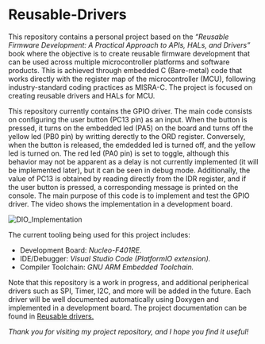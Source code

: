 # Reusable-Drivers
This repository contains a personal project based on the _“Reusable Firmware Development: A Practical Approach to APIs, HALs, and Drivers”_ book where the objective is to create reusable firmware development that can be used across multiple microcontroller platforms and software products.  This is achieved through embedded C (Bare-metal) code that works directly with the register map of the microcontroller (MCU), following industry-standard coding practices as MISRA-C. The project is focused on creating reusable drivers and HALs for MCU.

This repository currently contains the GPIO driver. The main code consists on configuring the user button (PC13 pin) as an input. When the button is pressed, it turns on the embedded led (PA5) on the board and turns off the yellow led (PB0 pin) by writting derectly to the ORD register. Conversely, when the button is released, the emdedded led is turned off, and the yellow led is turned on. The red led (PA0 pin) is set to toggle, although this behavior may not be apparent as a delay is not currently implemented (it will be implemented later), but it can be seen in debug mode. Additionally, the value of PC13 is obtained by reading directly from the IDR register, and if the user button is pressed, a corresponding message is printed on the console. The main purpose of this code is to implement and test the GPIO driver. The video shows the implementation in a development board. 

![DIO_Implementation](https://github.com/JoseLuis-Figueroa/Reusable-Drivers/assets/113542682/7324bd6a-fac1-4b3b-a10d-abe7818b59bd)

The current tooling being used for this project includes:
* Development Board: _Nucleo-F401RE._
* IDE/Debugger: _Visual Studio Code (PlatformIO extension)._
* Compiler Toolchain: _GNU ARM Embedded Toolchain._

Note that this repository is a work in progress, and additional peripherical drivers such as SPI, Timer, I2C, and more will be added in the future. Each driver will be well documented automatically using Doxygen and implemented in a development board. The project documentation can be found in [Reusable drivers.](https://joseluis-figueroa.github.io/Reusable-Drivers/)

_Thank you for visiting my project repository, and I hope you find it useful!_

